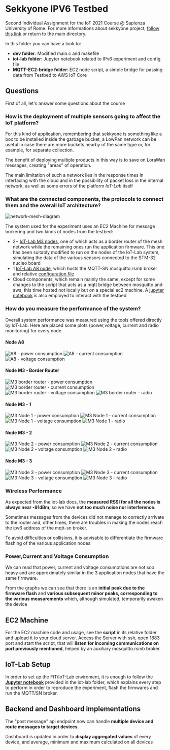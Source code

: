 # Sekkyone IPV6 Testbed

Second Individual Assignment for the IoT 2021 Course @ Sapienza University of Rome. For more informations about sekkyone project, [follow this link](https://github.com/drjack0/iot2020-2021/tree/main/sekkyone) or return to the main directory.

In this folder you can have a look to:
* **dev folder**: Modified main.c and makefile
* **iot-lab folder**: Jupyter notebook related to IPv6 experiment and config file
* **MQTT-EC2-bridge folder**: EC2 node script, a simple bridge for passing data from Testbed to AWS IoT Core

## Questions

First of all, let's answer some questions about the course

### How is the deployment of multiple sensors going to affect the IoT platform?

For this kind of application, remembering that sekkyone is something like a box to be installed inside the garbage bucket, a LowPan network can be useful in case there are more buckets nearby of the same type or, for example, for separate collection.

The benefit of deploying multiple products in this way is to save on LoraWan messages, creating "areas" of operation.

The main limitation of such a network lies in the response times in interfacing with the cloud and in the possibility of packet loss in the internal network, as well as some errors of the platform *IoT-Lab* itself

### What are the connected components, the protocols to connect them and the overall IoT architecture?

![network-mesh-diagram](./images/Sekkyone_mesh_network.png)

The system used for the experiment uses an EC2 Machine for message brokering and two kinds of nodes from the testbed:
* 2+ [IoT-Lab M3 nodes](https://www.iot-lab.info/docs/boards/iot-lab-m3/), one of which acts as a border router of the mesh network while the remaining ones run the application firmware. This one has been suitably modified to run on the nodes of the IoT-Lab system, simulating the data of the various sensors connected to the STM-32 nucleo board
* 1 [IoT-Lab A8 node](https://www.iot-lab.info/docs/boards/iot-lab-a8-m3/), which hosts the MQTT-SN mosquitto.rsmb broker and relative [configuration file](./iot-lab/config.conf)
* Cloud components, which remain mainly the same, except for some changes to the script that acts as a mqtt bridge between mosquitto and aws, this time hosted not locally but on a special ec2 machine. A [jupyter notebook](./iot-lab/sekkyone-mesh.ipynb) is also employed to interact with the testbed

### How do you measure the performance of the system?

Overall system performance was measured using the tools offered directly by IoT-Lab. Here are placed some plots (power,voltage, current and radio monitoring) for every node.

#### Node A8

![A8 - power consumption](./images/performance_mesh/power_a8.png)
![A8 - current consumption](./images/performance_mesh/current_a8.png)
![A8 - voltage consumption](./images/performance_mesh/voltage_a8.png)

#### Node M3 - Border Router

![M3 border router - power consumption](./images/performance_mesh/power_border.png)
![M3 border router - current consumption](./images/performance_mesh/current_border.png)
![M3 border router - voltage consumption](./images/performance_mesh/voltage_border.png)
![M3 border router - radio](./images/performance_mesh/radio_border.png)

#### Node M3 - 1

![M3 Node 1 - power consumption](./images/performance_mesh/power_node1.png)
![M3 Node 1 - current consumption](./images/performance_mesh/current_node1.png)
![M3 Node 1 - voltage consumption](./images/performance_mesh/voltage_node1.png)
![M3 Node 1 - radio](./images/performance_mesh/radio_node1.png)

#### Node M3 - 2

![M3 Node 2 - power consumption](./images/performance_mesh/power_node2.png)
![M3 Node 2 - current consumption](./images/performance_mesh/current_node2.png)
![M3 Node 2 - voltage consumption](./images/performance_mesh/voltage_node1.png)
![M3 Node 2 - radio](./images/performance_mesh/radio_node2.png)

#### Node M3 - 3

![M3 Node 3 - power consumption](./images/performance_mesh/power_node3.png)
![M3 Node 3 - current consumption](./images/performance_mesh/current_node3.png)
![M3 Node 3 - voltage consumption](./images/performance_mesh/voltage_node3.png)
![M3 Node 3 - radio](./images/performance_mesh/radio_node3.png)

### Wireless Performance

As expected from the iot-lab docs, the **measured RSSI for all the nodes is always near -91dBm**, so we have **not too much noise nor interference**.

Sometimes messages from the devices did not manage to correctly arrivate to the router and, other times, there are troubles in making the nodes reach the ipv6 address of the mqtt-sn broker.

To avoid difficulties or collisions, it is advisable to differentiate the firmware flashing of the various application nodes

### Power,Current and Voltage Consumption

We can read that power, current and voltage consumptions are not soo heavy and are approximately similar in the 3 application nodes that have the same firmware.

From the graphs we can see that there is an **initial peak due to the firmware flash** and **various subsequent minor peaks, corresponding to the various measurements** which, although simulated, temporarily awaken the device

## EC2 Machine

For the EC2 machine code and usage, see the **script** in its relative folder and upload it to your cloud server. Access the Server with ssh, open 1883 port and start the script, that will **listen for incoming communications on port previously mentioned**, helped by an auxiliary mosquitto.rsmb broker.

## IoT-Lab Setup

In order to set up the FIT/IoT-Lab enviroment, it is enough to follow the **[Jupyter notebook](./iot-lab/sekkyone-mesh.ipynb)** provided in the iot-lab folder, which explains every step to perform in order to reproduce the experiment, flash the firmwares and run the MQTT/SN broker.

## Backend and Dashboard implementations

The "post message" api endpoint now can handle **multiple device and route messages to target devices**.

Dashboard is updated in order to **display aggregated values** of every device, and average, minimum and maximum calculated on all devices

